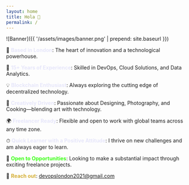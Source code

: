 ```yaml
---
layout: home
title: Hola 👋
permalink: /
---
```

<!-- ![Banner](./assets/images/banner.png) -->
![Banner]({{ '/assets/images/banner.png' | prepend: site.baseurl }})


📍 <span style="color: #E6E6FA;">**Based in London**</span>: The heart of innovation and a technological powerhouse.

🔧 <span style="color: #E6E6FA;">**15+ Years of Experience**</span>: Skilled in DevOps, Cloud Solutions, and Data Analytics.

💡 <span style="color: #E6E6FA;">**Blockchain Enthusiast**</span>: Always exploring the cutting edge of decentralized technology.

🎨 <span style="color: #E6E6FA;">**Creatively Driven**</span>: Passionate about Designing, Photography, and Cooking—blending art with technology.

🌍 <span style="color: #E6E6FA;">**Freelancer Ready**</span>: Flexible and open to work with global teams across any time zone.

⏱ <span style="color: #E6E6FA;">**Quick Learner with a Positive Attitude**</span>: I thrive on new challenges and am always eager to learn.

🤝 <span style="color: #39FF14;">**Open to Opportunities**</span>: Looking to make a substantial impact through exciting freelance projects.


📧 <span style="color: #D4AF37;">**Reach out**</span>: [devopslondon2021@gmail.com](mailto:devopslondon2021@gmail.com)
